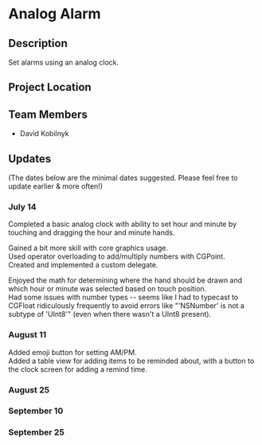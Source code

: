 # Analog Alarm

## Description

Set alarms using an analog clock.

## Project Location



## Team Members

- David Kobilnyk


## Updates

(The dates below are the minimal dates suggested. Please feel free to update earlier & more often!)

### July 14

Completed a basic analog clock with ability to set hour and minute by touching and dragging the hour and minute hands.

Gained a bit more skill with core graphics usage.<br/>
Used operator overloading to add/multiply numbers with CGPoint.<br/>
Created and implemented a custom delegate.

Enjoyed the math for determining where the hand should be drawn and which hour or minute was selected based on touch position.<br/>
Had some issues with number types -- seems like I had to typecast to CGFloat ridiculously frequently to avoid errors like "'NSNumber' is not a subtype of 'UInt8'" (even when there wasn't a UInt8 present).


### August 11

Added emoji button for setting AM/PM.<br/>
Added a table view for adding items to be reminded about, with a button to the clock screen for adding a remind time.


### August 25

### September 10

### September 25
